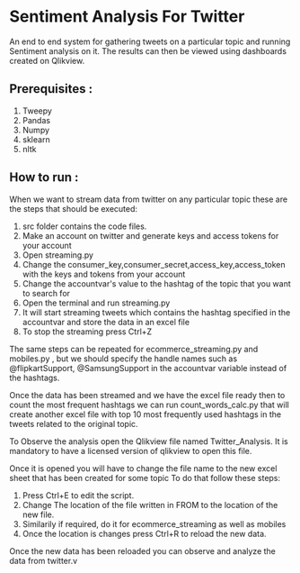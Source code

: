 # Sentiment Analysis For Twitter
An end to end system for gathering tweets on a particular topic and running Sentiment analysis on it. The results can then be viewed using dashboards created on Qlikview.

## Prerequisites : 
1. Tweepy
2. Pandas
3. Numpy
4. sklearn
5. nltk

## How to run : 

When we want to stream data from twitter on any particular topic these are the steps that should be executed:
1. src folder contains the code files.
2. Make an account on twitter and generate keys and access tokens for your account
3. Open streaming.py
4. Change the consumer_key,consumer_secret,access_key,access_token with the keys and tokens from your account
5. Change the accountvar's value to the hashtag of the topic that you want to search for
6. Open the terminal and run streaming.py
7. It will start streaming tweets which contains the hashtag specified in the accountvar and store the data in an excel file
8. To stop the streaming press Ctrl+Z

The same steps can be repeated for ecommerce_streaming.py and mobiles.py , but we should specify the handle names such as
@flipkartSupport, @SamsungSupport in the accountvar variable instead of the hashtags.

Once the data has been streamed and we have the excel file ready then to count the most frequent hashtags we can run
count_words_calc.py that will create another excel file with top 10 most frequently used hashtags in the tweets related to
the original topic.

To Observe the analysis open the Qlikview file named Twitter_Analysis.
It is mandatory to have a licensed version of qlikview to open this file.

Once it is opened you will have to change the file name to the new excel sheet that has been created for some topic
To do that follow these steps:

1. Press Ctrl+E to edit the script.
2. Change The location of the file written in FROM to the location of the new file.
3. Similarily if required, do it for ecommerce_streaming as well as mobiles
4. Once the location is changes press Ctrl+R to reload the new data.

Once the new data has been reloaded you can observe and analyze the data from twitter.v
